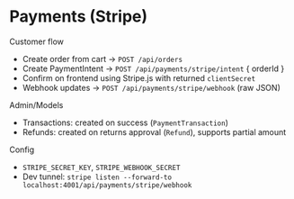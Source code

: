 # Payments (Stripe)

Customer flow
- Create order from cart → `POST /api/orders`
- Create PaymentIntent → `POST /api/payments/stripe/intent` { orderId }
- Confirm on frontend using Stripe.js with returned `clientSecret`
- Webhook updates → `POST /api/payments/stripe/webhook` (raw JSON)

Admin/Models
- Transactions: created on success (`PaymentTransaction`)
- Refunds: created on returns approval (`Refund`), supports partial amount

Config
- `STRIPE_SECRET_KEY`, `STRIPE_WEBHOOK_SECRET`
- Dev tunnel: `stripe listen --forward-to localhost:4001/api/payments/stripe/webhook`
